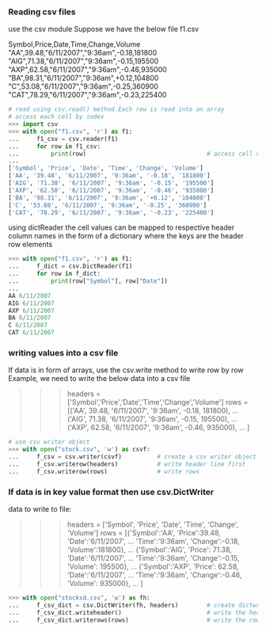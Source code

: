 ### Reading csv files
use the csv module
Suppose we have the below file f1.csv

Symbol,Price,Date,Time,Change,Volume
"AA",39.48,"6/11/2007","9:36am",-0.18,181800
"AIG",71.38,"6/11/2007","9:36am",-0.15,195500
"AXP",62.58,"6/11/2007","9:36am",-0.46,935000
"BA",98.31,"6/11/2007","9:36am",+0.12,104800
"C",53.08,"6/11/2007","9:36am",-0.25,360900
"CAT",78.29,"6/11/2007","9:36am",-0.23,225400


```python
# read using csv.read() method.Each row is read into an array
# access each cell by index
>>> import csv
>>> with open("f1.csv", 'r') as f1:
...     f1_csv = csv.reader(f1)
...     for row in f1_csv:
...         print(row)                                  # access cell values with index, ex: row[0], row[1] etc.
... 
['Symbol', 'Price', 'Date', 'Time', 'Change', 'Volume']
['AA', '39.48', '6/11/2007', '9:36am', '-0.18', '181800']
['AIG', '71.38', '6/11/2007', '9:36am', '-0.15', '195500']
['AXP', '62.58', '6/11/2007', '9:36am', '-0.46', '935000']
['BA', '98.31', '6/11/2007', '9:36am', '+0.12', '104800']
['C', '53.08', '6/11/2007', '9:36am', '-0.25', '360900']
['CAT', '78.29', '6/11/2007', '9:36am', '-0.23', '225400']
```

using dictReader the cell values can be mapped to respective header column names in the form of a dictionary where the keys are the header row elements

```python
>>> with open("f1.csv", 'r') as f1:
...     f_dict = csv.DictReader(f1)
...     for row in f_dict:
...         print(row["Symbol"], row["Date"])
... 
AA 6/11/2007
AIG 6/11/2007
AXP 6/11/2007
BA 6/11/2007
C 6/11/2007
CAT 6/11/2007
```

### writing values into a csv file

If data is in form of arrays, use the csv.write method to write row by row
Example, we need to write the below data into a csv file
>>> headers = ['Symbol','Price','Date','Time','Change','Volume']
>>> rows = [('AA', 39.48, '6/11/2007', '9:36am', -0.18, 181800),
...         ('AIG', 71.38, '6/11/2007', '9:36am', -0.15, 195500),
...         ('AXP', 62.58, '6/11/2007', '9:36am', -0.46, 935000),
...        ]

```python
# use csv writer object
>>> with open("stock.csv", 'w') as csvf:
...     f_csv = csv.writer(csvf)          # create a csv writer object
...     f_csv.writerow(headers)           # write header line first
...     f_csv.writerow(rows)              # write rows
```

### If data is in key value format then use csv.DictWriter
data to write to file:
>>> headers = ['Symbol', 'Price', 'Date', 'Time', 'Change', 'Volume']
>>> rows = [{'Symbol':'AA', 'Price':39.48, 'Date':'6/11/2007',
...           'Time':'9:36am', 'Change':-0.18, 'Volume':181800},
...         {'Symbol':'AIG', 'Price': 71.38, 'Date':'6/11/2007',
...           'Time':'9:36am', 'Change':-0.15, 'Volume': 195500},
...         {'Symbol':'AXP', 'Price': 62.58, 'Date':'6/11/2007',
...           'Time':'9:36am', 'Change':-0.46, 'Volume': 935000},
...     ]

```python
>>> with open("stocksd.csv", 'w') as fh:
...     f_csv_dict = csv.DictWriter(fh, headers)        # create dictwriter object with file handle and header line
...     f_csv_dict.writeheader()                        # write the header
...     f_csv_dict.writerows(rows)                      # write the rows, data is mapped to header columns
```
